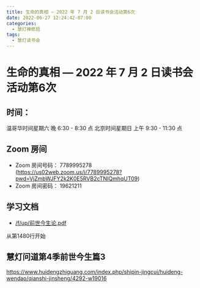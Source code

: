 ```yaml
---
title: 生命的真相 — 2022 年 7 月 2 日读书会活动第6次
date: 2022-06-27 12:24:42-07:00
categories:
  - 慧灯禅修班
tags:
  - 慧灯读书会
---
```

# 生命的真相 — 2022 年 7 月 2 日读书会活动第6次

## 时间：

温哥华时间星期六 晚 6:30 - 8:30 点
北京时间星期日 上午 9:30 - 11:30 点

## Zoom 房间

- Zoom 房间号码： 7789995278 (https://us02web.zoom.us/j/7789995278?pwd=VjZmbWJFY2k2K0E5RVB2cTNIQmhqUT09)
- Zoom 房间密码： 19621211

## 学习文档

- [/f/up/前世今生论.pdf](/f/up/前世今生论.pdf)

从第1480行开始

## 慧灯问道第4季前世今生篇3

<https://www.huidengzhiguang.com/index.php/shipin-jingcui/huideng-wendao/qianshi-jinsheng/4292-w19016>